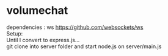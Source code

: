 # volumechat
dependencies : ws   https://github.com/websockets/ws  
Setup:  
Until I convert to express.js...  
git clone into server folder and start node.js on server/main.js
